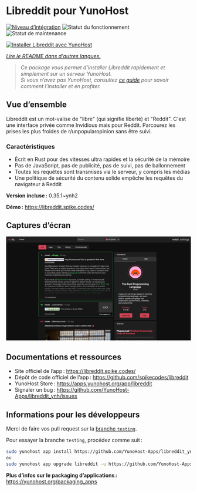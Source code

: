 <!--
Nota bene : ce README est automatiquement généré par <https://github.com/YunoHost/apps/tree/master/tools/readme_generator>
Il NE doit PAS être modifié à la main.
-->

# Libreddit pour YunoHost

[![Niveau d’intégration](https://dash.yunohost.org/integration/libreddit.svg)](https://ci-apps.yunohost.org/ci/apps/libreddit/) ![Statut du fonctionnement](https://ci-apps.yunohost.org/ci/badges/libreddit.status.svg) ![Statut de maintenance](https://ci-apps.yunohost.org/ci/badges/libreddit.maintain.svg)

[![Installer Libreddit avec YunoHost](https://install-app.yunohost.org/install-with-yunohost.svg)](https://install-app.yunohost.org/?app=libreddit)

*[Lire le README dans d'autres langues.](./ALL_README.md)*

> *Ce package vous permet d’installer Libreddit rapidement et simplement sur un serveur YunoHost.*  
> *Si vous n’avez pas YunoHost, consultez [ce guide](https://yunohost.org/install) pour savoir comment l’installer et en profiter.*

## Vue d’ensemble

Libreddit est un mot-valise de "libre" (qui signifie liberté) et "Reddit". C'est une interface privée comme Invidious mais pour Reddit. Parcourez les prises les plus froides de r/unpopularopinion sans être suivi.

### Caractéristiques

- Écrit en Rust pour des vitesses ultra rapides et la sécurité de la mémoire
- Pas de JavaScript, pas de publicité, pas de suivi, pas de ballonnement
- Toutes les requêtes sont transmises via le serveur, y compris les médias
- Une politique de sécurité du contenu solide empêche les requêtes du navigateur à Reddit

**Version incluse :** 0.35.1~ynh2

**Démo :** <https://libreddit.spike.codes/>

## Captures d’écran

![Capture d’écran de Libreddit](./doc/screenshots/screenshot.png)

## Documentations et ressources

- Site officiel de l’app : <https://libreddit.spike.codes/>
- Dépôt de code officiel de l’app : <https://github.com/spikecodes/libreddit>
- YunoHost Store : <https://apps.yunohost.org/app/libreddit>
- Signaler un bug : <https://github.com/YunoHost-Apps/libreddit_ynh/issues>

## Informations pour les développeurs

Merci de faire vos pull request sur la [branche `testing`](https://github.com/YunoHost-Apps/libreddit_ynh/tree/testing).

Pour essayer la branche `testing`, procédez comme suit :

```bash
sudo yunohost app install https://github.com/YunoHost-Apps/libreddit_ynh/tree/testing --debug
ou
sudo yunohost app upgrade libreddit -u https://github.com/YunoHost-Apps/libreddit_ynh/tree/testing --debug
```

**Plus d’infos sur le packaging d’applications :** <https://yunohost.org/packaging_apps>
